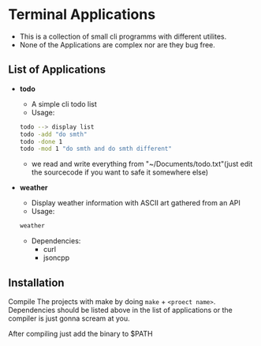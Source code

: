 # Terminal Applications

- This is a collection of small cli programms with different utilites. 
- None of the Applications are complex nor are they bug free.


## List of Applications
- **todo**
    - A simple cli todo list
    - Usage: 
    ```bash
    todo --> display list
    todo -add "do smth"
    todo -done 1
    todo -mod 1 "do smth and do smth different"
    ```
  - we read and write everything from "~/Documents/todo.txt"(just edit the sourcecode if you want to safe it somewhere else)

- **weather**
    - Display weather information with ASCII art gathered from an API 
    - Usage:
    ```bash
    weather
    ```
    - Dependencies:
        - curl
        - jsoncpp

## Installation

Compile The projects with make by doing ```make``` + ```<proect name>```.  
Dependencies should be listed above in the list of applications or the compiler is just gonna scream at you.   

After compiling just add the binary to $PATH


